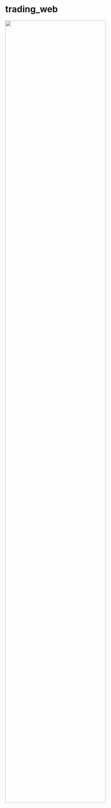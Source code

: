 # trading_web
<img width="80%" src="[{이미지 경로}](https://github.com/yeijeong/trading_web/assets/32433509/94a8542b-652e-4148-b5c5-18cd90f3a2bb)https://github.com/yeijeong/trading_web/assets/32433509/94a8542b-652e-4148-b5c5-18cd90f3a2bb"/>
